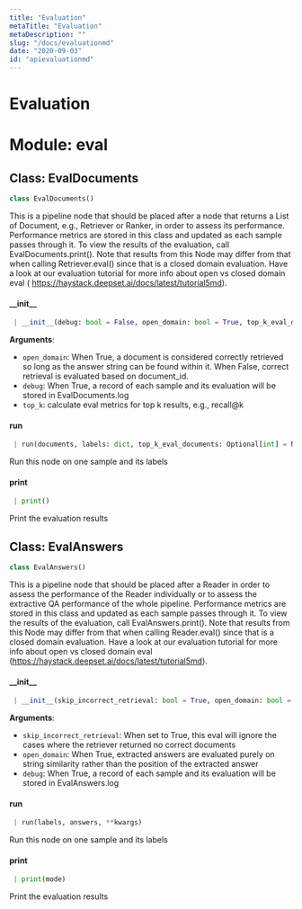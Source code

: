```yaml
---
title: "Evaluation"
metaTitle: "Evaluation"
metaDescription: ""
slug: "/docs/evaluationmd"
date: "2020-09-03"
id: "apievaluationmd"
---
```


# Evaluation

<a name="eval"></a>
# Module: eval

<a name="eval.EvalDocuments"></a>
## Class: EvalDocuments

```python
class EvalDocuments()
```

This is a pipeline node that should be placed after a node that returns a List of Document, e.g., Retriever or
Ranker, in order to assess its performance. Performance metrics are stored in this class and updated as each
sample passes through it. To view the results of the evaluation, call EvalDocuments.print(). Note that results
from this Node may differ from that when calling Retriever.eval() since that is a closed domain evaluation. Have
a look at our evaluation tutorial for more info about open vs closed domain eval (
https://haystack.deepset.ai/docs/latest/tutorial5md).

<a name="eval.EvalDocuments.__init__"></a>
#### \_\_init\_\_

```python
 | __init__(debug: bool = False, open_domain: bool = True, top_k_eval_documents: int = 10, name="EvalDocuments")
```

**Arguments**:

- `open_domain`: When True, a document is considered correctly retrieved so long as the answer string can be found within it.
                    When False, correct retrieval is evaluated based on document_id.
- `debug`: When True, a record of each sample and its evaluation will be stored in EvalDocuments.log
- `top_k`: calculate eval metrics for top k results, e.g., recall@k

<a name="eval.EvalDocuments.run"></a>
#### run

```python
 | run(documents, labels: dict, top_k_eval_documents: Optional[int] = None, **kwargs)
```

Run this node on one sample and its labels

<a name="eval.EvalDocuments.print"></a>
#### print

```python
 | print()
```

Print the evaluation results

<a name="eval.EvalAnswers"></a>
## Class: EvalAnswers

```python
class EvalAnswers()
```

This is a pipeline node that should be placed after a Reader in order to assess the performance of the Reader
individually or to assess the extractive QA performance of the whole pipeline. Performance metrics are stored in
this class and updated as each sample passes through it. To view the results of the evaluation, call EvalAnswers.print().
Note that results from this Node may differ from that when calling Reader.eval()
since that is a closed domain evaluation. Have a look at our evaluation tutorial for more info about
open vs closed domain eval (https://haystack.deepset.ai/docs/latest/tutorial5md).

<a name="eval.EvalAnswers.__init__"></a>
#### \_\_init\_\_

```python
 | __init__(skip_incorrect_retrieval: bool = True, open_domain: bool = True, debug: bool = False)
```

**Arguments**:

- `skip_incorrect_retrieval`: When set to True, this eval will ignore the cases where the retriever returned no correct documents
- `open_domain`: When True, extracted answers are evaluated purely on string similarity rather than the position of the extracted answer
- `debug`: When True, a record of each sample and its evaluation will be stored in EvalAnswers.log

<a name="eval.EvalAnswers.run"></a>
#### run

```python
 | run(labels, answers, **kwargs)
```

Run this node on one sample and its labels

<a name="eval.EvalAnswers.print"></a>
#### print

```python
 | print(mode)
```

Print the evaluation results
